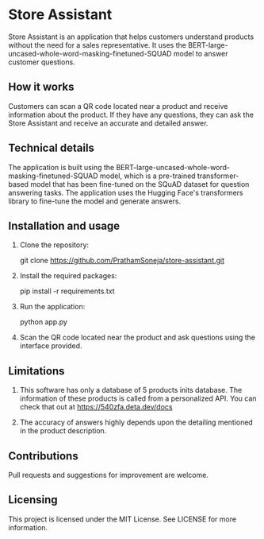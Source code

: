# Store Assistant

Store Assistant is an application that helps customers understand products without the need for a sales representative. It uses the BERT-large-uncased-whole-word-masking-finetuned-SQUAD model to answer customer questions.
## How it works

Customers can scan a QR code located near a product and receive information about the product. If they have any questions, they can ask the Store Assistant and receive an accurate and detailed answer.
## Technical details

The application is built using the BERT-large-uncased-whole-word-masking-finetuned-SQUAD model, which is a pre-trained transformer-based model that has been fine-tuned on the SQuAD dataset for question answering tasks.
The application uses the Hugging Face's transformers library to fine-tune the model and generate answers.

## Installation and usage

1. Clone the repository:

    git clone https://github.com/PrathamSoneja/store-assistant.git

2. Install the required packages:

    pip install -r requirements.txt

3. Run the application:

    python app.py

4. Scan the QR code located near the product and ask questions using the interface provided.

## Limitations

1. This software has only a database of 5 products inits database. The information of these products is called from a personalized API. You can check that out at https://540zfa.deta.dev/docs

2. The accuracy of answers highly depends upon the detailing mentioned in the product description.

## Contributions

Pull requests and suggestions for improvement are welcome.

## Licensing

This project is licensed under the MIT License. See LICENSE for more information.
